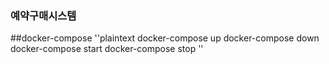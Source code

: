 ### 예약구매시스템

##docker-compose
''plaintext
docker-compose up
docker-compose down
docker-compose start
docker-compose stop
''
